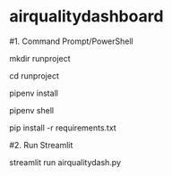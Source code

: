 # airqualitydashboard
#1. Command Prompt/PowerShell

mkdir runproject

cd runproject

pipenv install

pipenv shell

pip install -r requirements.txt

#2. Run Streamlit

streamlit run airqualitydash.py
